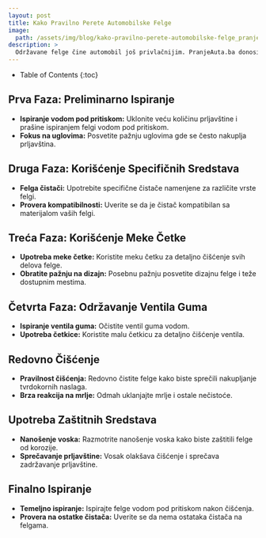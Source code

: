 ```yaml
---
layout: post
title: Kako Pravilno Perete Automobilske Felge
image: 
  path: /assets/img/blog/kako-pravilno-perete-automobilske-felge_pranje-auta-ba.png
description: >
  Održavane felge čine automobil još privlačnijim. PranjeAutа.ba donosi korake kako pravilno očistiti i održavati felge, čuvajući njihov izgled i funkcionalnost.
---
```



- Table of Contents
{:toc}


## Prva Faza: Preliminarno Ispiranje

- **Ispiranje vodom pod pritiskom:** Uklonite veću količinu prljavštine i prašine ispiranjem felgi vodom pod pritiskom.
- **Fokus na uglovima:** Posvetite pažnju uglovima gde se često nakuplja prljavština.

## Druga Faza: Korišćenje Specifičnih Sredstava

- **Felga čistači:** Upotrebite specifične čistače namenjene za različite vrste felgi.
- **Provera kompatibilnosti:** Uverite se da je čistač kompatibilan sa materijalom vaših felgi.

## Treća Faza: Korišćenje Meke Četke

- **Upotreba meke četke:** Koristite meku četku za detaljno čišćenje svih delova felge.
- **Obratite pažnju na dizajn:** Posebnu pažnju posvetite dizajnu felge i teže dostupnim mestima.

## Četvrta Faza: Održavanje Ventila Guma

- **Ispiranje ventila guma:** Očistite ventil guma vodom.
- **Upotreba četkice:** Koristite malu četkicu za detaljno čišćenje ventila.

## Redovno Čišćenje

- **Pravilnost čišćenja:** Redovno čistite felge kako biste sprečili nakupljanje tvrdokornih naslaga.
- **Brza reakcija na mrlje:** Odmah uklanjajte mrlje i ostale nečistoće.

## Upotreba Zaštitnih Sredstava

- **Nanošenje voska:** Razmotrite nanošenje voska kako biste zaštitili felge od korozije.
- **Sprečavanje prljavštine:** Vosak olakšava čišćenje i sprečava zadržavanje prljavštine.

## Finalno Ispiranje

- **Temeljno ispiranje:** Ispirajte felge vodom pod pritiskom nakon čišćenja.
- **Provera na ostatke čistača:** Uverite se da nema ostataka čistača na felgama.
